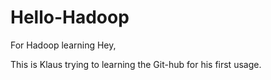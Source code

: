 Hello-Hadoop
============

For Hadoop learning
Hey,

This is Klaus trying to learning the Git-hub for his first usage.
